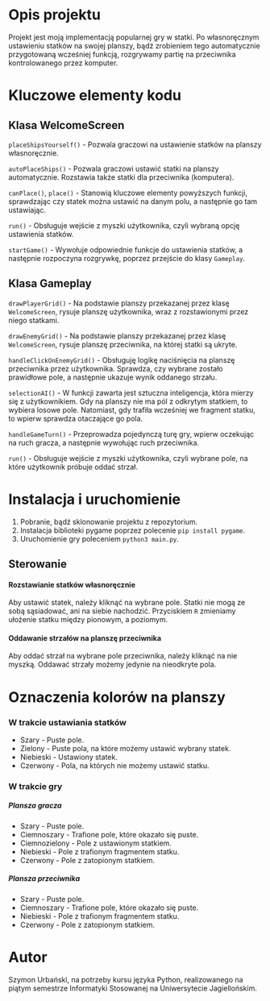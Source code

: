 # Opis projektu
Projekt jest moją implementacją popularnej gry w statki.
Po własnoręcznym ustawieniu statków na swojej planszy, bądź zrobieniem tego automatycznie przygotowaną wcześniej funkcją, rozgrywamy partię na przeciwnika kontrolowanego przez komputer.

# Kluczowe elementy kodu

## Klasa WelcomeScreen
`placeShipsYourself()` - Pozwala graczowi na ustawienie statków na planszy własnoręcznie.  

`autoPlaceShips()` - Pozwala graczowi ustawić statki na planszy automatycznie. Rozstawia także statki dla przeciwnika (komputera).  

`canPlace()`, `place()` - Stanowią kluczowe elementy powyższych funkcji, sprawdzając czy statek można ustawić na danym polu, a następnie go tam ustawiając.  

`run()` - Obsługuje wejście z myszki użytkownika, czyli wybraną opcję ustawienia statków.  

`startGame()` - Wywołuje odpowiednie funkcje do ustawienia statków, a następnie rozpoczyna rozgrywkę, poprzez przejście do klasy `Gameplay`.

## Klasa Gameplay
`drawPlayerGrid()` - Na podstawie planszy przekazanej przez klasę `WelcomeScreen`, rysuje planszę użytkownika, wraz z rozstawionymi przez niego statkami.  

`drawEnemyGrid()` - Na podstawie planszy przekazanej przez klasę `WelcomeScreen`, rysuje planszę przeciwnika, na której statki są ukryte.  

`handleClickOnEnemyGrid()` - Obsługuję logikę naciśnięcia na planszę przeciwnika przez użytkownika. Sprawdza, czy wybrane zostało prawidłowe pole, a następnie ukazuje wynik oddanego strzału.  

`selectionAI()` - W funkcji zawarta jest sztuczna inteligencja, która mierzy się z użytkownikiem. Gdy na planszy nie ma pól z odkrytym statkiem, to wybiera losowe pole. Natomiast, gdy trafiła wcześniej we fragment statku, to wpierw sprawdza otaczające go pola.  

`handleGameTurn()` - Przeprowadza pojedynczą turę gry, wpierw oczekując na ruch gracza, a następnie wywołując ruch przeciwnika.  

`run()` - Obsługuje wejście z myszki użytkownika, czyli wybrane pole, na które użytkownik próbuje oddać strzał.

# Instalacja i uruchomienie
1. Pobranie, bądź sklonowanie projektu z repozytorium.
2. Instalacja biblioteki pygame poprzez polecenie `pip install pygame`.
3. Uruchomienie gry poleceniem `python3 main.py`.

## Sterowanie
#### Rozstawianie statków własnoręcznie
Aby ustawić statek, należy kliknąć na wybrane pole. Statki nie mogą ze sobą sąsiadować, ani na siebie nachodzić.
Przyciskiem `R` zmieniamy ułożenie statku między pionowym, a poziomym.

#### Oddawanie strzałów na planszę przeciwnika
Aby oddać strzał na wybrane pole przeciwnika, należy kliknąć na nie myszką. Oddawać strzały możemy jedynie na nieodkryte pola.

# Oznaczenia kolorów na planszy
### W trakcie ustawiania statków
- Szary - Puste pole.
- Zielony - Puste pola, na które możemy ustawić wybrany statek.
- Niebieski - Ustawiony statek.
- Czerwony - Pola, na których nie możemy ustawić statku.

### W trakcie gry
##### Plansza gracza
- Szary - Puste pole.
- Ciemnoszary - Trafione pole, które okazało się puste.
- Ciemnozielony - Pole z ustawionym statkiem.
- Niebieski - Pole z trafionym fragmentem statku.
- Czerwony - Pole z zatopionym statkiem.
##### Plansza przeciwnika
- Szary - Puste pole.
- Ciemnoszary - Trafione pole, które okazało się puste.
- Niebieski - Pole z trafionym fragmentem statku.
- Czerwony - Pole z zatopionym statkiem.

# Autor
Szymon Urbański, na potrzeby kursu języka Python, realizowanego na piątym semestrze Informatyki Stosowanej na Uniwersytecie Jagiellońskim.